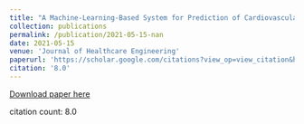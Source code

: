 ```yaml
---
title: "A Machine-Learning-Based System for Prediction of Cardiovascular and Chronic Respiratory Diseases"
collection: publications
permalink: /publication/2021-05-15-nan
date: 2021-05-15
venue: 'Journal of Healthcare Engineering'
paperurl: 'https://scholar.google.com/citations?view_op=view_citation&hl=en&user=CCckbEUAAAAJ&cstart=20&pagesize=80&citation_for_view=CCckbEUAAAAJ:2KloaMYe4IUC'
citation: '8.0'
---
```

[Download paper here](https://scholar.google.com/citations?view_op=view_citation&hl=en&user=CCckbEUAAAAJ&cstart=20&pagesize=80&citation_for_view=CCckbEUAAAAJ:2KloaMYe4IUC)

citation count: 8.0